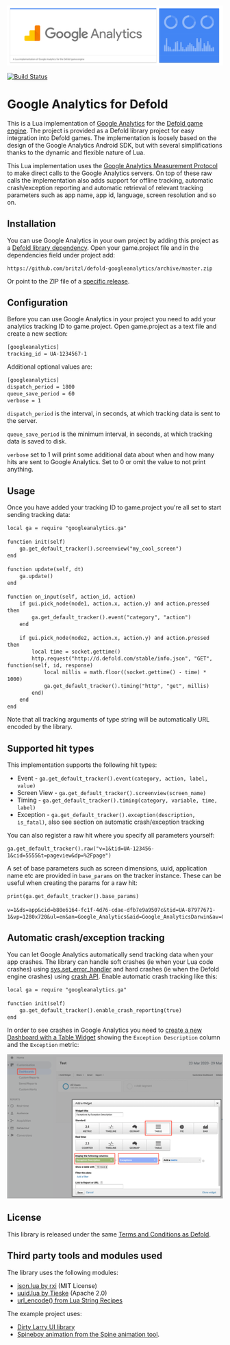 ![](logo.png)

[![Build Status](https://travis-ci.org/britzl/defold-googleanalytics.svg?branch=master)](https://travis-ci.org/britzl/defold-googleanalytics)

# Google Analytics for Defold
This is a Lua implementation of [Google Analytics](https://www.google.com/analytics) for the [Defold game engine](http://www.defold.com). The project is provided as a Defold library project for easy integration into Defold games. The implementation is loosely based on the design of the Google Analytics Android SDK, but with several simplifications thanks to the dynamic and flexible nature of Lua.

This Lua implementation uses the [Google Analytics Measurement Protocol](https://developers.google.com/analytics/devguides/collection/protocol/v1/) to make direct calls to the Google Analytics servers. On top of these raw calls the implementation also adds support for offline tracking, automatic crash/exception reporting and automatic retrieval of relevant tracking parameters such as app name, app id, language, screen resolution and so on.

## Installation
You can use Google Analytics in your own project by adding this project as a [Defold library dependency](http://www.defold.com/manuals/libraries/). Open your game.project file and in the dependencies field under project add:

	https://github.com/britzl/defold-googleanalytics/archive/master.zip

Or point to the ZIP file of a [specific release](https://github.com/britzl/defold-googleanalytics/releases).

## Configuration
Before you can use Google Analytics in your project you need to add your analytics tracking ID to game.project. Open game.project as a text file and create a new section:

	[googleanalytics]
	tracking_id = UA-1234567-1

Additional optional values are:

	[googleanalytics]
	dispatch_period = 1800
	queue_save_period = 60
	verbose = 1

`dispatch_period` is the interval, in seconds, at which tracking data is sent to the server.

`queue_save_period` is the minimum interval, in seconds, at which tracking data is saved to disk.

`verbose` set to 1 will print some additional data about when and how many hits are sent to Google Analytics. Set to 0 or omit the value to not print anything.

## Usage
Once you have added your tracking ID to game.project you're all set to start sending tracking data:

	local ga = require "googleanalytics.ga"

	function init(self)
		ga.get_default_tracker().screenview("my_cool_screen")
	end

	function update(self, dt)
		ga.update()
	end

	function on_input(self, action_id, action)
		if gui.pick_node(node1, action.x, action.y) and action.pressed then
			ga.get_default_tracker().event("category", "action")
		end

		if gui.pick_node(node2, action.x, action.y) and action.pressed then
			local time = socket.gettime()
			http.request("http://d.defold.com/stable/info.json", "GET", function(self, id, response)
				local millis = math.floor((socket.gettime() - time) * 1000)
				ga.get_default_tracker().timing("http", "get", millis)
			end)
		end
	end

Note that all tracking arguments of type string will be automatically URL encoded by the library.

## Supported hit types
This implementation supports the following hit types:

* Event - `ga.get_default_tracker().event(category, action, label, value)`
* Screen View - `ga.get_default_tracker().screenview(screen_name)`
* Timing - `ga.get_default_tracker().timing(category, variable, time, label)`
* Exception - `ga.get_default_tracker().exception(description, is_fatal)`, also see section on automatic crash/exception tracking

You can also register a raw hit where you specify all parameters yourself:

	ga.get_default_tracker().raw("v=1&tid=UA-123456-1&cid=5555&t=pageview&dp=%2Fpage")

A set of base parameters such as screen dimensions, uuid, application name etc are provided in `base_params` on the tracker instance. These can be useful when creating the params for a raw hit:

	print(ga.get_default_tracker().base_params)

	v=1&ds=app&cid=b80e6164-fc1f-4d76-cdae-dfb7e9a9507c&tid=UA-87977671-1&vp=1280x720&ul=en&an=Google_Analytics&aid=Google_AnalyticsDarwin&av=0.9

## Automatic crash/exception tracking
You can let Google Analytics automatically send tracking data when your app crashes. The library can handle soft crashes (ie when your Lua code crashes) using [sys.set_error_handler](http://www.defold.com/ref/sys/#sys.set_error_handler:error_handler) and hard crashes (ie when the Defold engine crashes) using [crash API](http://www.defold.com/ref/crash/). Enable automatic crash tracking like this:

	local ga = require "googleanalytics.ga"

	function init(self)
		ga.get_default_tracker().enable_crash_reporting(true)
	end

In order to see crashes in Google Analytics you need to [create a new Dashboard with a Table Widget](https://support.google.com/analytics/answer/1068218?hl=en) showing the `Exception Description` column and the `Exception` metric:

![](analytics_exception_setup.png)


## License
This library is released under the same [Terms and Conditions as Defold](http://www.defold.com/about-terms/).

## Third party tools and modules used
The library uses the following modules:

* [json.lua by rxi](https://github.com/rxi/json.lua) (MIT License)
* [uuid.lua by Tieske](https://github.com/Tieske/uuid) (Apache 2.0)
* [url_encode() from Lua String Recipes](http://lua-users.org/wiki/StringRecipes)

The example project uses:

* [Dirty Larry UI library](https://github.com/andsve/dirtylarry)
* [Spineboy animation from the Spine animation tool](https://github.com/EsotericSoftware/spine-superspineboy).
